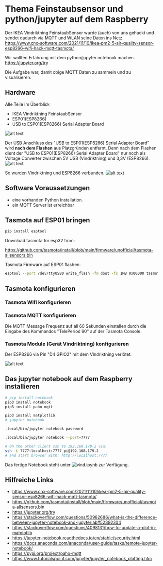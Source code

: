 # Thema Feinstaubsensor und python/jupyter auf dem Raspberry

Der IKEA Vindriktning FeinstaubSensor wurde (auch) von uns gehackt und
sendet dadurch via MQTT und WLAN seine Daten ins Netz.
https://www.cnx-software.com/2021/11/10/ikea-pm2-5-air-quality-sensor-esp8266-wifi-hack-mqtt-tasmota/

Wir wollten Erfahrung mit dem python/jupyter notebook machen.
https://jupyter.org/try

Die Aufgabe war, damit obige MQTT Daten zu sammeln und zu visualisieren.

## Hardware

Alle Teile im Überblick

- IKEA Vindriktning FeinstaubSensor
- ESP01(ESP8266)
- USB to ESP01(ESP8266) Serial Adapter Board

![alt text](./IMG_20220106_191447.jpg)

Der USB Anschluss des "USB to ESP01(ESP8266) Serial Adapter Board" wird **nach dem Flashen** aus Platzgründen entfernt. Denn nach dem Flashen dient der "USB to ESP01(ESP8266) Serial Adapter Board" nur noch als Voltage Converter zwischen 5V USB (Vindriktning) und 3,3V (ESP8266).
![alt text](./IMG_20220106_191903.jpg)

So wurden Vindriktning und ESP8266 verbunden.
![alt text](./IMG_20220106_191847.jpg)


## Software Voraussetzungen

* eine vorhanden Python Installation.
* ein MQTT Server ist erreichbar

## Tasmota auf ESP01 bringen


``` bash
pip install esptool
```

Download tasmota for esp32 from:

https://github.com/tasmota/install/blob/main/firmware/unofficial/tasmota-allsensors.bin

Tasmota Firmware auf ESP01 flashen:

``` bash
esptool --port /dev/ttyUSB0 write_flash -fm dout -fs 1MB 0x00000 tasmota-allsensors.bin
```

## Tasmota konfigurieren

### Tasmota Wifi konfigurieren

### Tasmota MQTT konfigurieren
Die MQTT Message Frequenz auf all 60 Sekunden einstellen durch die Eingabe des Kommandos "TelePeriod 60" auf der Tasmota Console. 

### Tasmota Module (Gerät Vindriktning) konfigurieren

Der ESP8266 via Pin "D4 GPIO2" mit dem Vindriktning verlötet.

![alt text](./TasmotaConfigureModule.png)

## Das jupyter notebook auf dem Raspberry installieren

``` bash
# pip install notebook
pip3 install notebook
pip3 install paho-mqtt

pip3 install matplotlib
# jupyter notebook

.local/bin/jupyter notebook password

.local/bin/jupyter notebook --port=7777

```

``` bash
# On the other client ssh to 192.168.179.2 via:
ssh -L 7777:localhost:7777 pi@192.168.179.2
# and start browser with: http://localhost:7777
```

Das fertige Notebook steht unter ![vind.ipynb](./vind.ipynb) zur Verfügung. 

## Hilfreiche Links

- https://www.cnx-software.com/2021/11/10/ikea-pm2-5-air-quality-sensor-esp8266-wifi-hack-mqtt-tasmota/
- https://github.com/tasmota/install/blob/main/firmware/unofficial/tasmota-allsensors.bin
- https://jupyter.org/try
- https://stackoverflow.com/questions/50982686/what-is-the-difference-between-jupyter-notebook-and-jupyterlab#52392304
- https://stackoverflow.com/questions/4098131/how-to-update-a-plot-in-matplotlib
- https://jupyter-notebook.readthedocs.io/en/stable/security.html
- https://docs.anaconda.com/anaconda/user-guide/tasks/remote-jupyter-notebook/
- https://pypi.org/project/paho-mqtt
- https://www.tutorialspoint.com/jupyter/jupyter_notebook_plotting.htm

